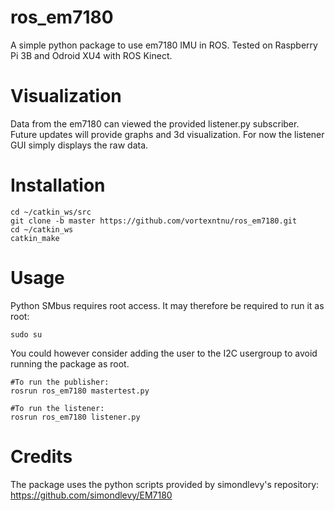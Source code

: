# ros_em7180

A simple python package to use em7180 IMU in ROS. Tested on Raspberry Pi 3B and Odroid XU4 with ROS Kinect.


# Visualization

Data from the em7180 can viewed the provided listener.py subscriber. Future updates will provide graphs and 3d visualization. For now the listener GUI simply displays the raw data.

# Installation

    cd ~/catkin_ws/src
    git clone -b master https://github.com/vortexntnu/ros_em7180.git
    cd ~/catkin_ws
    catkin_make

# Usage

Python SMbus requires root access. It may therefore be required to run it as root:

    sudo su
You could however consider adding the user to the I2C usergroup to avoid running the package as root.

    #To run the publisher:
    rosrun ros_em7180 mastertest.py
    
    #To run the listener:
    rosrun ros_em7180 listener.py

# Credits
The package uses the python scripts provided by simondlevy's repository: https://github.com/simondlevy/EM7180
